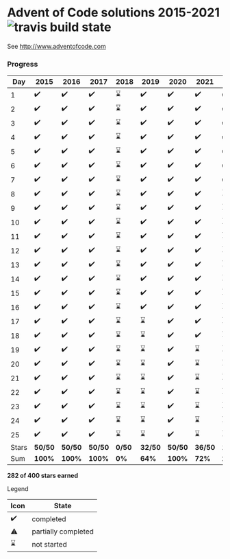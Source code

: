 # Advent of Code solutions 2015-2021 ![travis build state](https://travis-ci.org/chrlembeck/aoc2017.svg?branch=master)

See http://www.adventofcode.com

### Progress

Day   | 2015               | 2016                | 2017                | 2018                | 2019               | 2020               | 2021               | 2022
----- |--------------------| ------------------- | ------------------- | ------------------- | ------------------ |--------------------|--------------------| ------------------  
  1   | :heavy_check_mark: | :heavy_check_mark:  | :heavy_check_mark:  | :hourglass:         | :heavy_check_mark: | :heavy_check_mark: | :heavy_check_mark: | :heavy_check_mark:
  2   | :heavy_check_mark: | :heavy_check_mark:  | :heavy_check_mark:  | :hourglass:         | :heavy_check_mark: | :heavy_check_mark: | :heavy_check_mark: | :heavy_check_mark:
  3   | :heavy_check_mark: | :heavy_check_mark:  | :heavy_check_mark:  | :hourglass:         | :heavy_check_mark: | :heavy_check_mark: | :heavy_check_mark: | :heavy_check_mark:
  4   | :heavy_check_mark: | :heavy_check_mark:  | :heavy_check_mark:  | :hourglass:         | :heavy_check_mark: | :heavy_check_mark: | :heavy_check_mark: | :heavy_check_mark:
  5   | :heavy_check_mark: | :heavy_check_mark:  | :heavy_check_mark:  | :hourglass:         | :heavy_check_mark: | :heavy_check_mark: | :heavy_check_mark: | :heavy_check_mark:
  6   | :heavy_check_mark: | :heavy_check_mark:  | :heavy_check_mark:  | :hourglass:         | :heavy_check_mark: | :heavy_check_mark: | :heavy_check_mark: | :heavy_check_mark:
  7   | :heavy_check_mark: | :heavy_check_mark:  | :heavy_check_mark:  | :hourglass:         | :heavy_check_mark: | :heavy_check_mark: | :heavy_check_mark: | :heavy_check_mark:
  8   | :heavy_check_mark: | :heavy_check_mark:  | :heavy_check_mark:  | :hourglass:         | :heavy_check_mark: | :heavy_check_mark: | :heavy_check_mark: | :hourglass:
  9   | :heavy_check_mark: | :heavy_check_mark:  | :heavy_check_mark:  | :hourglass:         | :heavy_check_mark: | :heavy_check_mark: | :heavy_check_mark: | :hourglass:
  10  | :heavy_check_mark: | :heavy_check_mark:  | :heavy_check_mark:  | :hourglass:         | :heavy_check_mark: | :heavy_check_mark: | :heavy_check_mark: | :hourglass:
  11  | :heavy_check_mark: | :heavy_check_mark:  | :heavy_check_mark:  | :hourglass:         | :heavy_check_mark: | :heavy_check_mark: | :heavy_check_mark: | :hourglass:
  12  | :heavy_check_mark: | :heavy_check_mark:  | :heavy_check_mark:  | :hourglass:         | :heavy_check_mark: | :heavy_check_mark: | :heavy_check_mark: | :hourglass:
  13  | :heavy_check_mark: | :heavy_check_mark:  | :heavy_check_mark:  | :hourglass:         | :heavy_check_mark: | :heavy_check_mark: | :heavy_check_mark: | :hourglass:
  14  | :heavy_check_mark: | :heavy_check_mark:  | :heavy_check_mark:  | :hourglass:         | :heavy_check_mark: | :heavy_check_mark: | :heavy_check_mark: | :hourglass:
  15  | :heavy_check_mark: | :heavy_check_mark:  | :heavy_check_mark:  | :hourglass:         | :heavy_check_mark: | :heavy_check_mark: | :heavy_check_mark: | :hourglass:
  16  | :heavy_check_mark: | :heavy_check_mark:  | :heavy_check_mark:  | :hourglass:         | :heavy_check_mark: | :heavy_check_mark: | :heavy_check_mark: | :hourglass:
  17  | :heavy_check_mark: | :heavy_check_mark:  | :heavy_check_mark:  | :hourglass:         | :hourglass:        | :heavy_check_mark: | :heavy_check_mark: | :hourglass:
  18  | :heavy_check_mark: | :heavy_check_mark:  | :heavy_check_mark:  | :hourglass:         | :hourglass:        | :heavy_check_mark: | :heavy_check_mark: | :hourglass:
  19  | :heavy_check_mark: | :heavy_check_mark:  | :heavy_check_mark:  | :hourglass:         | :hourglass:        | :heavy_check_mark: | :hourglass:        | :hourglass:
  20  | :heavy_check_mark: | :heavy_check_mark:  | :heavy_check_mark:  | :hourglass:         | :hourglass:        | :heavy_check_mark: | :hourglass:        | :hourglass:  
  21  | :heavy_check_mark: | :heavy_check_mark:  | :heavy_check_mark:  | :hourglass:         | :hourglass:        | :heavy_check_mark: | :hourglass:        | :hourglass:
  22  | :heavy_check_mark: | :heavy_check_mark:  | :heavy_check_mark:  | :hourglass:         | :hourglass:        | :heavy_check_mark: | :hourglass:        | :hourglass:
  23  | :heavy_check_mark: | :heavy_check_mark:  | :heavy_check_mark:  | :hourglass:         | :hourglass:        | :heavy_check_mark: | :hourglass:        | :hourglass:
  24  | :heavy_check_mark: | :heavy_check_mark:  | :heavy_check_mark:  | :hourglass:         | :hourglass:        | :heavy_check_mark: | :hourglass:        | :hourglass:
  25  | :heavy_check_mark: | :heavy_check_mark:  | :heavy_check_mark:  | :hourglass:         | :hourglass:        | :heavy_check_mark: | :hourglass:        | :hourglass:
Stars | **50/50**          | **50/50**           | **50/50**           | **0/50**            | **32/50**          | **50/50**          | **36/50**          | **14/50**
 Sum  | **100%**           | **100%**            | **100%**            | **0%**              | **64%**            | **100%**           | **72%**            | **20%**
 
**282 of 400 stars earned**

Legend

Icon               | State
------------------ | --------------------
:heavy_check_mark: | completed 
:warning:          | partially completed 
:hourglass:        | not started 